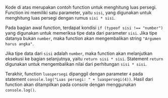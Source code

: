 Kode di atas merupakan contoh function untuk menghitung luas persegi. Function ini memiliki satu parameter, yaitu `sisi`, yang digunakan untuk menghitung luas persegi dengan rumus `sisi * sisi`.

Pada bagian awal function, terdapat kondisi `if (typeof sisi !== "number")` yang digunakan untuk memeriksa tipe data dari parameter `sisi`. Jika tipe datanya bukan `number`, maka function akan mengembalikan string `"Argumen harus angka"`.

Jika tipe data dari `sisi` adalah `number`, maka function akan melanjutkan eksekusi ke bagian selanjutnya, yaitu `return sisi * sisi`. Statement `return` digunakan untuk mengembalikan nilai dari perhitungan `sisi * sisi`.

Terakhir, function `luaspersegi` dipanggil dengan parameter `4` pada statement `console.log("Luas persegi: " + luaspersegi(4))`. Hasil dari function akan ditampilkan pada console dengan menggunakan `console.log()`.